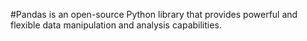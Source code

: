 #Pandas is an open-source Python library that provides powerful and flexible data manipulation and analysis capabilities.
